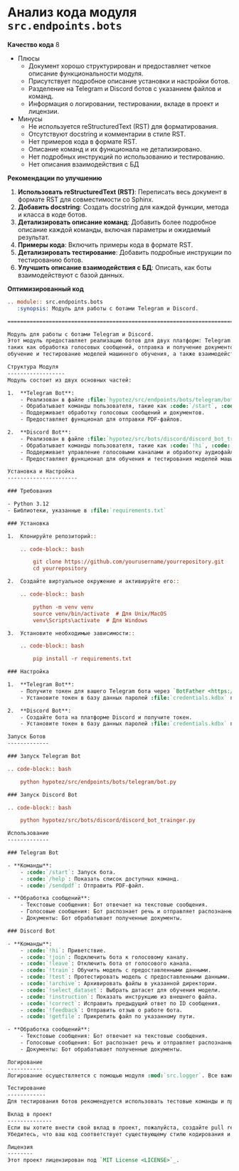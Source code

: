 # Анализ кода модуля `src.endpoints.bots`

**Качество кода**
8
- Плюсы
    - Документ хорошо структурирован и предоставляет четкое описание функциональности модуля.
    - Присутствует подробное описание установки и настройки ботов.
    - Разделение на Telegram и Discord ботов с указанием файлов и команд.
    - Информация о логировании, тестировании, вкладе в проект и лицензии.
- Минусы
    - Не используется reStructuredText (RST) для форматирования.
    - Отсутствуют docstring и комментарии в стиле RST.
    - Нет примеров кода в формате RST.
    - Описание команд и их функционала не детализировано.
    - Нет подробных инструкций по использованию и тестированию.
    - Нет описания взаимодействия с БД

**Рекомендации по улучшению**

1.  **Использовать reStructuredText (RST)**: Переписать весь документ в формате RST для совместимости со Sphinx.
2.  **Добавить docstring**: Создать docstring для каждой функции, метода и класса в коде ботов.
3.  **Детализировать описание команд**: Добавить более подробное описание каждой команды, включая параметры и ожидаемый результат.
4.  **Примеры кода**: Включить примеры кода в формате RST.
5.  **Детализировать тестирование**: Добавить подробные инструкции по тестированию ботов.
6.  **Улучшить описание взаимодействия с БД**: Описать, как боты взаимодействуют с базой данных.

**Оптимизированный код**

```rst
.. module:: src.endpoints.bots
   :synopsis: Модуль для работы с ботами Telegram и Discord.

=========================================================================================

Модуль для работы с ботами Telegram и Discord.
Этот модуль предоставляет реализацию ботов для двух платформ: Telegram и Discord. Боты предназначены для выполнения различных задач,
таких как обработка голосовых сообщений, отправка и получение документов, управление голосовыми каналами,
обучение и тестирование моделей машинного обучения, а также взаимодействие с пользователями через текстовые команды.

Структура Модуля
------------------
Модуль состоит из двух основных частей:

1.  **Telegram Bot**:
    - Реализован в файле :file:`hypotez/src/endpoints/bots/telegram/bot.py`.
    - Обрабатывает команды пользователя, такие как :code:`/start`, :code:`/help`, :code:`/sendpdf`.
    - Поддерживает обработку голосовых сообщений и документов.
    - Предоставляет функционал для отправки PDF-файлов.

2.  **Discord Bot**:
    - Реализован в файле :file:`hypotez/src/bots/discord/discord_bot_trainger.py`.
    - Обрабатывает команды пользователя, такие как :code:`!hi`, :code:`!join`, :code:`!leave`, :code:`!train`, :code:`!test`, :code:`!archive`, :code:`!select_dataset`, :code:`!instruction`, :code:`!correct`, :code:`!feedback`, :code:`!getfile`.
    - Поддерживает управление голосовыми каналами и обработку аудиофайлов.
    - Предоставляет функционал для обучения и тестирования моделей машинного обучения.

Установка и Настройка
----------------------

### Требования

- Python 3.12
- Библиотеки, указанные в :file:`requirements.txt`

### Установка

1.  Клонируйте репозиторий::

    .. code-block:: bash

        git clone https://github.com/yourusername/yourrepository.git
        cd yourrepository

2.  Создайте виртуальное окружение и активируйте его::

    .. code-block:: bash

        python -m venv venv
        source venv/bin/activate  # Для Unix/MacOS
        venv\Scripts\activate  # Для Windows

3.  Установите необходимые зависимости::

    .. code-block:: bash

        pip install -r requirements.txt

### Настройка

1.  **Telegram Bot**:
    - Получите токен для вашего Telegram бота через `BotFather <https://core.telegram.org/bots#botfather>`_.
    - Установите токен в базу данных паролей :file:`credentials.kdbx` под ключом :code:`gs.credentials.telegram.bot.kazarinov`.

2.  **Discord Bot**:
    - Создайте бота на платформе Discord и получите токен.
    - Установите токен в базу данных паролей :file:`credentials.kdbx` под ключом :code:`gs.credentials.discord.bot_token`.

Запуск Ботов
-------------

### Запуск Telegram Bot

.. code-block:: bash

    python hypotez/src/endpoints/bots/telegram/bot.py

### Запуск Discord Bot

.. code-block:: bash

    python hypotez/src/bots/discord/discord_bot_trainger.py

Использование
-------------

### Telegram Bot

- **Команды**:
    - :code:`/start`: Запуск бота.
    - :code:`/help`: Показать список доступных команд.
    - :code:`/sendpdf`: Отправить PDF-файл.

- **Обработка сообщений**:
    - Текстовые сообщения: Бот отвечает на текстовые сообщения.
    - Голосовые сообщения: Бот распознает речь и отправляет распознанный текст.
    - Документы: Бот обрабатывает полученные документы.

### Discord Bot

- **Команды**:
    - :code:`!hi`: Приветствие.
    - :code:`!join`: Подключить бота к голосовому каналу.
    - :code:`!leave`: Отключить бота от голосового канала.
    - :code:`!train`: Обучить модель с предоставленными данными.
    - :code:`!test`: Протестировать модель с предоставленными данными.
    - :code:`!archive`: Архивировать файлы в указанной директории.
    - :code:`!select_dataset`: Выбрать датасет для обучения модели.
    - :code:`!instruction`: Показать инструкцию из внешнего файла.
    - :code:`!correct`: Исправить предыдущий ответ по ID сообщения.
    - :code:`!feedback`: Отправить отзыв о работе бота.
    - :code:`!getfile`: Прикрепить файл по указанному пути.

- **Обработка сообщений**:
    - Текстовые сообщения: Бот отвечает на текстовые сообщения.
    - Голосовые сообщения: Бот распознает речь и отправляет распознанный текст.
    - Документы: Бот обрабатывает полученные документы.

Логирование
-----------
Логирование осуществляется с помощью модуля :mod:`src.logger`. Все важные события и ошибки записываются в лог-файл.

Тестирование
------------
Для тестирования ботов рекомендуется использовать тестовые команды и проверять ответы ботов в соответствующих платформах.

Вклад в проект
--------------
Если вы хотите внести свой вклад в проект, пожалуйста, создайте pull request с вашими изменениями.
Убедитесь, что ваш код соответствует существующему стилю кодирования и проходит все тесты.

Лицензия
--------
Этот проект лицензирован под `MIT License <LICENSE>`_.